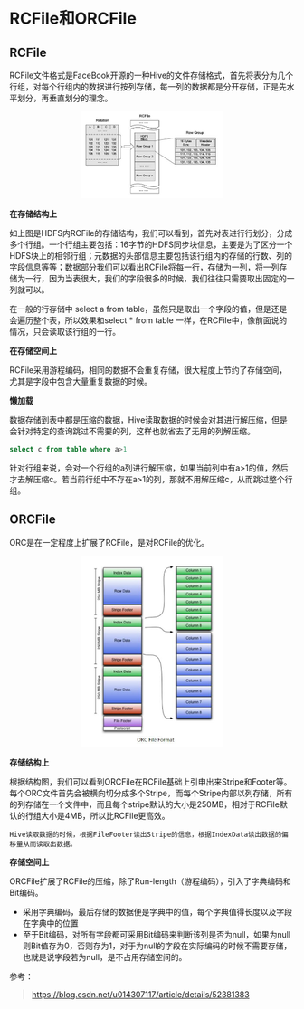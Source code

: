 # RCFile和ORCFile

## RCFile

RCFile文件格式是FaceBook开源的一种Hive的文件存储格式，首先将表分为几个行组，对每个行组内的数据进行按列存储，每一列的数据都是分开存储，正是先水平划分，再垂直划分的理念。

<div align="center">
    <img src="../../zzzimg/hadoop/rcFlie.png" width="50%" />
</div>

**在存储结构上**  

如上图是HDFS内RCFile的存储结构，我们可以看到，首先对表进行行划分，分成多个行组。一个行组主要包括：16字节的HDFS同步块信息，主要是为了区分一个HDFS块上的相邻行组；元数据的头部信息主要包括该行组内的存储的行数、列的字段信息等等；数据部分我们可以看出RCFile将每一行，存储为一列，将一列存储为一行，因为当表很大，我们的字段很多的时候，我们往往只需要取出固定的一列就可以。

在一般的行存储中 select a from table，虽然只是取出一个字段的值，但是还是会遍历整个表，所以效果和select * from table 一样，在RCFile中，像前面说的情况，只会读取该行组的一行。

**在存储空间上**  

RCFile采用游程编码，相同的数据不会重复存储，很大程度上节约了存储空间，尤其是字段中包含大量重复数据的时候。

**懒加载**

数据存储到表中都是压缩的数据，Hive读取数据的时候会对其进行解压缩，但是会针对特定的查询跳过不需要的列，这样也就省去了无用的列解压缩。
```sql
select c from table where a>1
```
针对行组来说，会对一个行组的a列进行解压缩，如果当前列中有a>1的值，然后才去解压缩c。若当前行组中不存在a>1的列，那就不用解压缩c，从而跳过整个行组。

## ORCFile

ORC是在一定程度上扩展了RCFile，是对RCFile的优化。

<div align="center">
    <img src="../../zzzimg/hadoop/orcFile.png" width="50%" />
</div>

**存储结构上**  

根据结构图，我们可以看到ORCFile在RCFile基础上引申出来Stripe和Footer等。每个ORC文件首先会被横向切分成多个Stripe，而每个Stripe内部以列存储，所有的列存储在一个文件中，而且每个stripe默认的大小是250MB，相对于RCFile默认的行组大小是4MB，所以比RCFile更高效。

`Hive读取数据的时候，根据FileFooter读出Stripe的信息，根据IndexData读出数据的偏移量从而读取出数据。`

**存储空间上**

ORCFile扩展了RCFile的压缩，除了Run-length（游程编码），引入了字典编码和Bit编码。  
- 采用字典编码，最后存储的数据便是字典中的值，每个字典值得长度以及字段在字典中的位置
- 至于Bit编码，对所有字段都可采用Bit编码来判断该列是否为null，如果为null则Bit值存为0，否则存为1，对于为null的字段在实际编码的时候不需要存储，也就是说字段若为null，是不占用存储空间的。


参考：  
> https://blog.csdn.net/u014307117/article/details/52381383